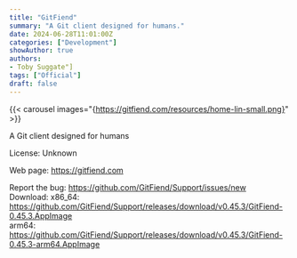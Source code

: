 ```yaml
---
title: "GitFiend"
summary: "A Git client designed for humans."
date: 2024-06-28T11:01:00Z
categories: ["Development"]
showAuthor: true
authors:
- Toby Suggate"]
tags: ["Official"]
draft: false
---
```


{{< carousel images="{https://gitfiend.com/resources/home-lin-small.png}" >}}

A Git client designed for humans

License: Unknown

Web page: <https://gitfiend.com>  

Report the bug: <https://github.com/GitFiend/Support/issues/new>  
Download:   x86_64: <https://github.com/GitFiend/Support/releases/download/v0.45.3/GitFiend-0.45.3.AppImage>  
            arm64: <https://github.com/GitFiend/Support/releases/download/v0.45.3/GitFiend-0.45.3-arm64.AppImage>
